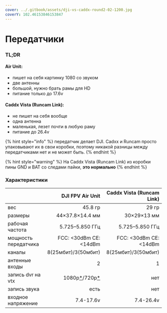 ```yaml
---
cover: ../.gitbook/assets/dji-vs-caddx-round2-02-1200.jpg
coverY: 102.46153846153847
---
```


# Передатчики

### TL;DR

#### Air Unit:

* пишет на себя картинку 1080 со звуком
* две антенны
* большой, нужно брать рамы для HD
* питание только до 17.6v

#### Caddx Vista (Runcam Link):

* не пишет на себя вообще
* одна антенна
* маленькая, лезет почти в любую раму
* питание до 26.4v

{% hint style="info" %}
передатчик делает DJI. Cadxx и Runcam просто упаковывают их в свои коробки, поэтому никакой разницы между передатчиками нет и не может быть.
{% endhint %}

{% hint style="warning" %}
На Caddx Vista (Runcam Link) из коробки пины GND и BAT со следами пайки, **это нормально**
{% endhint %}

### Характеристики

|                      |                                                  DJI FPV Air Unit | Caddx Vista (Runcam Link) |
| -------------------- | ----------------------------------------------------------------: | ------------------------: |
| вес                  |                                                           45.8 гр |                     29 гр |
| размеры              |                                                   44×37.8×14.4 мм |               30×29×13 мм |
| рабочая частота      |                                                   5.725–5.850 ГГц |           5.725–5.850 ГГц |
| мощность передатчика |                                            FCC: <30dBm CE: <14dBm |    FCC: <30dBm CE: <14dBm |
| каналы               |                                               8(25мбит)/3(50мбит) |       8(25мбит)/3(50мбит) |
| антенные входы       |                                                                 2 |                         1 |
| запись dvr на vtx    | 1080p[\*](cameras.md#osnovnye)/720p[\*](cameras.md#dopolnitelnye) |                       нет |
| запись звука         |                                                              есть |                       нет |
| входное напряжение   |                                                         7.4-17.6v |                 7.4-26.4v |
